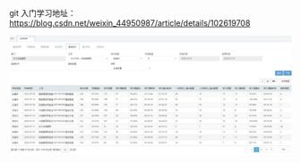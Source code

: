 git 入门学习地址：https://blog.csdn.net/weixin_44950987/article/details/102619708





![话务表3参照](assets/img/话务表3参照.JPG)